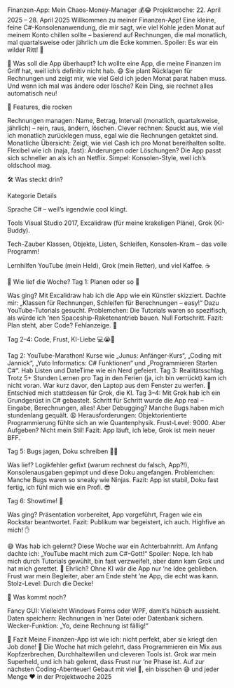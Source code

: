 Finanzen-App: Mein Chaos-Money-Manager 💰😂
Projektwoche: 22. April 2025 – 28. April 2025
Willkommen zu meiner Finanzen-App! Eine kleine, feine C#-Konsolenanwendung, die mir sagt, wie viel Kohle jeden Monat auf meinem Konto chillen sollte – basierend auf Rechnungen, die mal monatlich, mal quartalsweise oder jährlich um die Ecke kommen. Spoiler: Es war ein wilder Ritt! 🚀

🥳 Was soll die App überhaupt?
Ich wollte eine App, die meine Finanzen im Griff hat, weil ich’s definitiv nicht hab. 😅 Sie plant Rücklagen für Rechnungen und zeigt mir, wie viel Geld ich jeden Monat parat haben muss. Und wenn ich mal was ändere oder lösche? Kein Ding, sie rechnet alles automatisch neu!

🎉 Features, die rocken

Rechnungen managen: Name, Betrag, Intervall (monatlich, quartalsweise, jährlich) – rein, raus, ändern, löschen.
Clever rechnen: Spuckt aus, wie viel ich monatlich zurücklegen muss, egal wie die Rechnungen getaktet sind.
Monatliche Übersicht: Zeigt, wie viel Cash ich pro Monat bereithalten sollte.
Flexibel wie ich (naja, fast): Änderungen oder Löschungen? Die App passt sich schneller an als ich an Netflix.
Simpel: Konsolen-Style, weil ich’s oldschool mag.


🛠️ Was steckt drin?



Kategorie
Details



Sprache
C# – weil’s irgendwie cool klingt.


Tools
Visual Studio 2017, Excalidraw (für meine krakeligen Pläne), Grok (KI-Buddy).


Tech-Zauber
Klassen, Objekte, Listen, Schleifen, Konsolen-Kram – das volle Programm!


Lernhilfen
YouTube (mein Held), Grok (mein Retter), und viel Kaffee. ☕



📅 Wie lief die Woche?
Tag 1: Planen oder so 🙈

Was ging? Mit Excalidraw hab ich die App wie ein Künstler skizziert. Dachte mir: „Klassen für Rechnungen, Schleifen für Berechnungen – easy!“ Dazu YouTube-Tutorials gesucht.
Problemchen: Die Tutorials waren so spezifisch, als würde ich ’nen Spaceship-Raketenantrieb bauen. Null Fortschritt.
Fazit: Plan steht, aber Code? Fehlanzeige. 😬

Tag 2–4: Code, Frust, KI-Liebe 💻😭🤖

Tag 2: YouTube-Marathon! Kurse wie „Junus: Anfänger-Kurs“, „Coding mit Jannick“, „Yuto Informatics: C# Funktionen“ und „Programmieren Starten C#“. Hab Listen und DateTime wie ein Nerd gefeiert.
Tag 3: Realitätsschlag. Trotz 5+ Stunden Lernen pro Tag in den Ferien (ja, ich bin verrückt) kam ich nicht voran. War kurz davor, den Laptop aus dem Fenster zu werfen. 😤 Entschied mich stattdessen für Grok, die KI.
Tag 3–4: Mit Grok hab ich ein Grundgerüst in C# gebastelt. Schritt für Schritt wurde die App real – Eingabe, Berechnungen, alles! Aber Debugging? Manche Bugs haben mich stundenlang gequält. 😩
Herausforderungen: Objektorientierte Programmierung fühlte sich an wie Quantenphysik. Frust-Level: 9000. Aber Aufgeben? Nicht mein Stil!
Fazit: App läuft, ich lebe, Grok ist mein neuer BFF.

Tag 5: Bugs jagen, Doku schreiben 🐛📝

Was lief? Logikfehler gefixt (warum rechnest du falsch, App?!), Konsolenausgaben gepimpt und diese Doku angefangen.
Problemchen: Manche Bugs waren so sneaky wie Ninjas.
Fazit: App ist stabil, Doku fast fertig, ich fühl mich wie ein Profi. 😎

Tag 6: Showtime! 🎤

Was ging? Präsentation vorbereitet, App vorgeführt, Fragen wie ein Rockstar beantwortet.
Fazit: Publikum war begeistert, ich auch. Highfive an mich! ✋


😅 Was hab ich gelernt?
Diese Woche war ein Achterbahnritt. Am Anfang dachte ich: „YouTube macht mich zum C#-Gott!“ Spoiler: Nope. Ich hab mich durch Tutorials gewühlt, bin fast verzweifelt, aber dann kam Grok und hat mich gerettet. 🙌 Ehrlich? Ohne KI wär die App nur ’ne Idee geblieben. Frust war mein Begleiter, aber am Ende steht ’ne App, die echt was kann. Stolz-Level: Durch die Decke!

🔮 Was kommt noch?

Fancy GUI: Vielleicht Windows Forms oder WPF, damit’s hübsch aussieht.
Daten speichern: Rechnungen in ’ner Datei oder Datenbank sichern.
Wecker-Funktion: „Yo, deine Rechnung ist fällig!“


🚀 Fazit
Meine Finanzen-App ist wie ich: nicht perfekt, aber sie kriegt den Job done! 💪 Die Woche hat mich gelehrt, dass Programmieren ein Mix aus Kopfzerbrechen, Durchhaltewillen und cleveren Tools ist. Grok war mein Superheld, und ich hab gelernt, dass Frust nur ’ne Phase ist. Auf zur nächsten Coding-Abenteuer!
Gebaut mit viel 🤯, ein bisschen 😅 und jeder Menge ❤️ in der Projektwoche 2025
